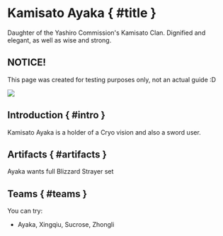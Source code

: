 # Kamisato Ayaka { #title }

Daughter of the Yashiro Commission's Kamisato Clan. Dignified and elegant, as well as wise and strong. 

## NOTICE!

This page was created for testing purposes only, not an actual guide :D

![](/img/characters/kamisato_ayaka/avatar.webp)

## Introduction { #intro }

Kamisato Ayaka is a holder of a Cryo vision and also a sword user.

## Artifacts { #artifacts }

Ayaka wants full Blizzard Strayer set

## Teams { #teams }

You can try:

 - Ayaka, Xingqiu, Sucrose, Zhongli

